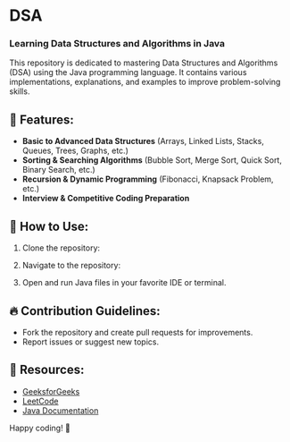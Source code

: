 # DSA

### Learning Data Structures and Algorithms in Java

This repository is dedicated to mastering Data Structures and Algorithms (DSA) using the Java programming language. It contains various implementations, explanations, and examples to improve problem-solving skills.

## 📌 Features:
- **Basic to Advanced Data Structures** (Arrays, Linked Lists, Stacks, Queues, Trees, Graphs, etc.)
- **Sorting & Searching Algorithms** (Bubble Sort, Merge Sort, Quick Sort, Binary Search, etc.)
- **Recursion & Dynamic Programming** (Fibonacci, Knapsack Problem, etc.)
- **Interview & Competitive Coding Preparation**

## 🚀 How to Use:
1. Clone the repository:

2. Navigate to the repository:

3. Open and run Java files in your favorite IDE or terminal.

## 🔥 Contribution Guidelines:
- Fork the repository and create pull requests for improvements.
- Report issues or suggest new topics.

## 📖 Resources:
- [GeeksforGeeks](https://www.geeksforgeeks/)
- [LeetCode](https://leetcode.com/)
- [Java Documentation](https://docs.oracle.com/en/java/)

Happy coding! 🚀

